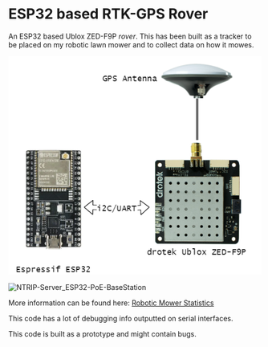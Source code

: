 # ESP32 based RTK-GPS Rover

An ESP32 based Ublox ZED-F9P *rover*. This has been built as a tracker to be placed on my robotic lawn mower and to collect data on how it mowes.

[![Hardware](mower_hardware.png)](mower_hardware.png)

![NTRIP-Server_ESP32-PoE-BaseStation](https://)

More information can be found here: [Robotic Mower Statistics](https://www.joholtech.com/blog/2022/10/28/mowerstatistics.html)

This code has a lot of debugging info outputted on serial interfaces.

This code is built as a prototype and might contain bugs.
